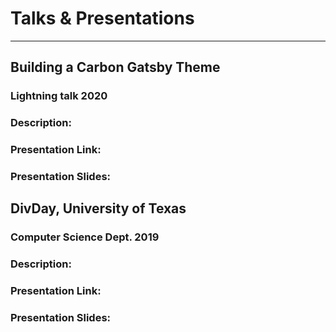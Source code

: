 # Talks & Presentations
---------------------------------
## Building a Carbon Gatsby Theme
### Lightning talk 2020

  ### Description:

  ### Presentation Link:

  ### Presentation Slides:  
  
## DivDay, University of Texas 
### Computer Science Dept. 2019

  ### Description:

  ### Presentation Link:

  ### Presentation Slides:  
